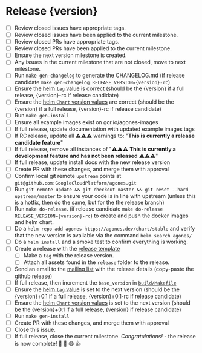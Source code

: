 # Release {version}

<!--
This is the release issue template. Make a copy of the markdown in this page
and copy it into a release issue. Fill in relevent values, found inside {}
!-->

- [ ] Review closed issues have appropriate tags.
- [ ] Review closed issues have been applied to the current milestone.
- [ ] Review closed PRs have appropriate tags.
- [ ] Review closed PRs have been applied to the current milestone.
- [ ] Ensure the next version milestone is created.
- [ ] Any issues in the current milestone that are not closed, move to next milestone.
- [ ] Run `make gen-changelog` to generate the CHANGELOG.md (if release candidate `make gen-changelog RELEASE_VERSION={version}-rc`)
- [ ] Ensure the [helm `tag` value][values] is correct (should be the {version} if a full release, {version}-rc if release candidate)
- [ ] Ensure the [helm `Chart` version values][chart] are correct (should be the {version} if a full release, {version}-rc if release candidate)
- [ ] Run `make gen-install`
- [ ] Ensure all example images exist on gcr.io/agones-images
- [ ] If full release, update documentation with updated example images tags
- [ ] If RC release, update all ⚠️⚠️⚠️ warnings to: "**This is currently a release candidate feature**"
- [ ] If full release, remove all instances of "⚠️⚠️⚠️ **This is currently a development feature and has not been released** ⚠️⚠️⚠️"
- [ ] If full release, update install docs with the new release version
- [ ] Create PR with these changes, and merge them with approval
- [ ] Confirm local git remote `upstream` points at `git@github.com:GoogleCloudPlatform/agones.git`
- [ ] Run `git remote update && git checkout master && git reset --hard upstream/master` to ensure your code is in line with upstream  (unless this is a hotfix, then do the same, but for the the release branch)
- [ ] Run `make do-release`. (if release candidate `make do-release RELEASE_VERSION={version}-rc`) to create and push the docker images and helm chart.
- [ ] Do a `helm repo add agones https://agones.dev/chart/stable` and verify that the new version is available via the command `helm search agones/`
- [ ] Do a `helm install` and a smoke test to confirm everything is working.
- [ ] Create a release with the [release template][release-template]
  - [ ] Make a `tag` with the release version.
  - [ ] Attach all assets found in the `release` folder to the release.
- [ ] Send an email to the [mailing list][list] with the release details (copy-paste the github release)
- [ ] If full release, then increment the `base_version` in [`build/Makefile`][build-makefile]
- [ ] Ensure the [helm `tag` value][values] is set to the next version (should be the {version}+0.1 if a full release, {version}+0.1-rc if release candidate)
- [ ] Ensure the [helm `Chart` version values][chart] is set to the next version (should be the {version}+0.1 if a full release, {version} if release candidate)
- [ ] Run `make gen-install`
- [ ] Create PR with these changes, and merge them with approval
- [ ] Close this issue.
- [ ] If full release, close the current milestone. *Congratulations!* - the release is now complete! :tada: :clap: :smile: :+1:

[values]: https://github.com/GoogleCloudPlatform/agones/blob/master/install/helm/agones/values.yaml#L33
[chart]: https://github.com/GoogleCloudPlatform/agones/blob/master/install/helm/agones/Chart.yaml
[list]: https://groups.google.com/forum/#!forum/agones-discuss
[release-template]: https://github.com/GoogleCloudPlatform/agones/blob/master/docs/governance/templates/release.md
[build-makefile]: https://github.com/GoogleCloudPlatform/agones/blob/master/build/Makefile